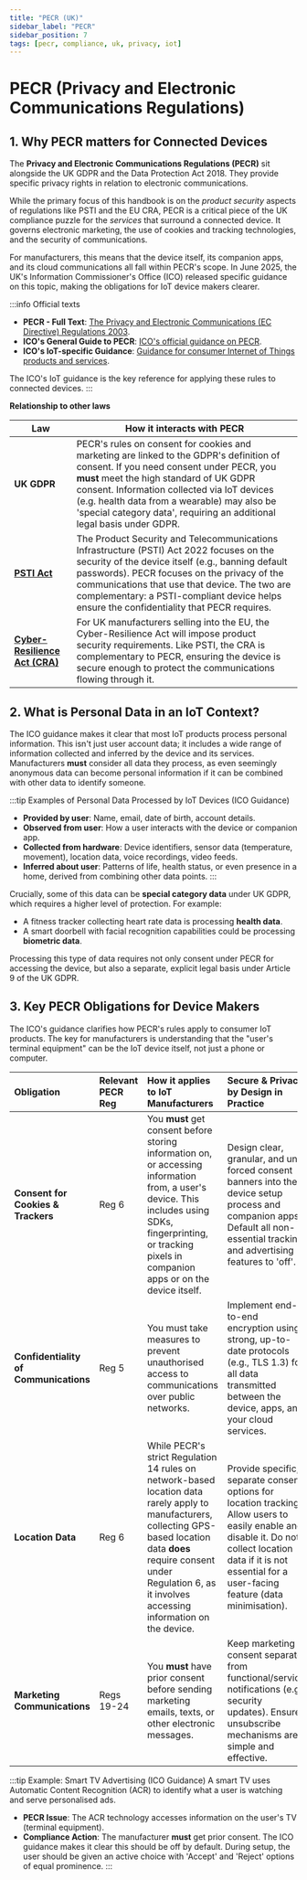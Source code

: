 ```yaml
---
title: "PECR (UK)"
sidebar_label: "PECR"
sidebar_position: 7
tags: [pecr, compliance, uk, privacy, iot]
---
```

# PECR (Privacy and Electronic Communications Regulations)

## 1. Why PECR matters for Connected Devices

The **Privacy and Electronic Communications Regulations (PECR)** sit alongside the UK GDPR and the Data Protection Act 2018. They provide specific privacy rights in relation to electronic communications.

While the primary focus of this handbook is on the *product security* aspects of regulations like PSTI and the EU CRA, PECR is a critical piece of the UK compliance puzzle for the *services* that surround a connected device. It governs electronic marketing, the use of cookies and tracking technologies, and the security of communications.

For manufacturers, this means that the device itself, its companion apps, and its cloud communications all fall within PECR's scope. In June 2025, the UK's Information Commissioner's Office (ICO) released specific guidance on this topic, making the obligations for IoT device makers clearer.

:::info Official texts
- **PECR - Full Text**: [The Privacy and Electronic Communications (EC Directive) Regulations 2003][pecr_legislation].
- **ICO's General Guide to PECR**: [ICO's official guidance on PECR][ico_guide].
- **ICO's IoT-specific Guidance**: [Guidance for consumer Internet of Things products and services][ico_iot_guide].

The ICO's IoT guidance is the key reference for applying these rules to connected devices.
:::

**Relationship to other laws**

| Law | How it interacts with PECR |
|-----|----------------------------|
| **UK GDPR** | PECR's rules on consent for cookies and marketing are linked to the GDPR's definition of consent. If you need consent under PECR, you **must** meet the high standard of UK GDPR consent. Information collected via IoT devices (e.g. health data from a wearable) may also be 'special category data', requiring an additional legal basis under GDPR. |
| **[PSTI Act](./psti-overview.md)** | The Product Security and Telecommunications Infrastructure (PSTI) Act 2022 focuses on the security of the device itself (e.g., banning default passwords). PECR focuses on the privacy of the communications that use that device. The two are complementary: a PSTI-compliant device helps ensure the confidentiality that PECR requires. |
| **[Cyber-Resilience Act (CRA)](../eu/cra-overview.md)** | For UK manufacturers selling into the EU, the Cyber-Resilience Act will impose product security requirements. Like PSTI, the CRA is complementary to PECR, ensuring the device is secure enough to protect the communications flowing through it. |

## 2. What is Personal Data in an IoT Context?

The ICO guidance makes it clear that most IoT products process personal information. This isn't just user account data; it includes a wide range of information collected and inferred by the device and its services. Manufacturers **must** consider all data they process, as even seemingly anonymous data can become personal information if it can be combined with other data to identify someone.

:::tip Examples of Personal Data Processed by IoT Devices (ICO Guidance)
*   **Provided by user**: Name, email, date of birth, account details.
*   **Observed from user**: How a user interacts with the device or companion app.
*   **Collected from hardware**: Device identifiers, sensor data (temperature, movement), location data, voice recordings, video feeds.
*   **Inferred about user**: Patterns of life, health status, or even presence in a home, derived from combining other data points.
:::

Crucially, some of this data can be **special category data** under UK GDPR, which requires a higher level of protection. For example:
*   A fitness tracker collecting heart rate data is processing **health data**.
*   A smart doorbell with facial recognition capabilities could be processing **biometric data**.

Processing this type of data requires not only consent under PECR for accessing the device, but also a separate, explicit legal basis under Article 9 of the UK GDPR.

## 3. Key PECR Obligations for Device Makers

The ICO's guidance clarifies how PECR's rules apply to consumer IoT products. The key for manufacturers is understanding that the "user's terminal equipment" can be the IoT device itself, not just a phone or computer.

| Obligation | Relevant PECR Reg | How it applies to IoT Manufacturers | Secure & Privacy by Design in Practice |
| :--- | :--- | :--- | :--- |
| **Consent for Cookies & Trackers** | Reg 6 | You **must** get consent before storing information on, or accessing information from, a user's device. This includes using SDKs, fingerprinting, or tracking pixels in companion apps or on the device itself. | Design clear, granular, and un-forced consent banners into the device setup process and companion apps. Default all non-essential tracking and advertising features to 'off'. |
| **Confidentiality of Communications** | Reg 5 | You must take measures to prevent unauthorised access to communications over public networks. | Implement end-to-end encryption using strong, up-to-date protocols (e.g., TLS 1.3) for all data transmitted between the device, apps, and your cloud services. |
| **Location Data** | Reg 6 | While PECR's strict Regulation 14 rules on network-based location data rarely apply to manufacturers, collecting GPS-based location data **does** require consent under Regulation 6, as it involves accessing information on the device. | Provide specific, separate consent options for location tracking. Allow users to easily enable and disable it. Do not collect location data if it is not essential for a user-facing feature (data minimisation). |
| **Marketing Communications** | Regs 19-24 | You **must** have prior consent before sending marketing emails, texts, or other electronic messages. | Keep marketing consent separate from functional/service notifications (e.g., security updates). Ensure unsubscribe mechanisms are simple and effective. |

:::tip Example: Smart TV Advertising (ICO Guidance)
A smart TV uses Automatic Content Recognition (ACR) to identify what a user is watching and serve personalised ads.

- **PECR Issue**: The ACR technology accesses information on the user's TV (terminal equipment).
- **Compliance Action**: The manufacturer **must** get prior consent. The ICO guidance makes it clear this should be off by default. During setup, the user should be given an active choice with 'Accept' and 'Reject' options of equal prominence.
:::

<!-- Citations -->
[pecr_legislation]: https://www.legislation.gov.uk/uksi/2003/2426
[ico_guide]: https://ico.org.uk/for-organisations/direct-marketing-and-privacy-and-electronic-communications/guide-to-pecr/
[ico_iot_guide]: https://ico.org.uk/for-organisations/uk-gdpr-guidance-and-resources/online-tracking/guidance-for-consumer-internet-of-things-products-and-services/ 